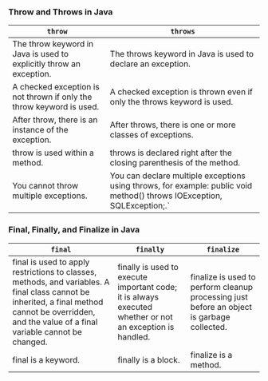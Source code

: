### Throw and Throws in Java

| `throw`                                                              | `throws`                                                                                                                |
|----------------------------------------------------------------------|-------------------------------------------------------------------------------------------------------------------------|
| The throw keyword in Java is used to explicitly throw an exception.  | The throws keyword in Java is used to declare an exception.                                                             |
| A checked exception is not thrown if only the throw keyword is used. | A checked exception is thrown even if only the throws keyword is used.                                                  |
| After throw, there is an instance of the exception.                  | After throws, there is one or more classes of exceptions.                                                               |
| throw is used within a method.                                       | throws is declared right after the closing parenthesis of the method.                                                   |
| You cannot throw multiple exceptions.                                | You can declare multiple exceptions using throws, for example: public void method() throws IOException, SQLException;.` |

### Final, Finally, and Finalize in Java

| `final`                                                                                                                                                                                              | `finally`                                                                                                | `finalize`                                                                                 |
|------------------------------------------------------------------------------------------------------------------------------------------------------------------------------------------------------|----------------------------------------------------------------------------------------------------------|--------------------------------------------------------------------------------------------|
| final is used to apply restrictions to classes, methods, and variables. A final class cannot be inherited, a final method cannot be overridden, and the value of a final variable cannot be changed. | finally is used to execute important code; it is always executed whether or not an exception is handled. | finalize is used to perform cleanup processing just before an object is garbage collected. |
| final is a keyword.                                                                                                                                                                                  | finally is a block.                                                                                      | finalize is a method.                                                                      |
